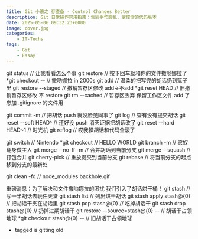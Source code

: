```yaml
---
title: Git 小篆之 存查备 - Control Changes Better
description: Git 日常操作实用指南：告别手忙脚乱，掌控你的代码版本
date: 2025-05-06 09:32:23+0000
image: cover.jpg
categories:
    - IT-Techs
tags:
    - Git
    - Essay
---
```

git status  // 让我看看怎么个事
git restore <file>  // 按下回车就和你的文件撒哟娜拉了
*git checkout -- <file>  // 撒哟娜拉 in 2000s
git add <file>  // 温柔的把写完的胡话扔到篮子里
git restore --staged <file> // 撤销暂存区修改 add→不add
*git reset HEAD <file>  // 旧撤销暂存区修改 不 restore
git rm --cached <file>  // 暂存区丢弃 保留工作区文件 add 了忘加 .gitignore 的文件用

git commit -m <info>  // 把胡话 push 就没脸见同事了
git log  // 查有没有提交胡话
git reset --soft HEAD^  // 还好没 push 消灭证据把胡话改了
git reset --hard HEAD~1 // 时光机
git reflog  // 哎我操胡话和代码全滚了

git switch <branch> // Nintendo
*git checkout <branch>  // HELLO WORLD
git branch -m <old> <new>  // 农奴翻身做主人
git merge --no-ff -m <commit> <branch>  // 合并胡话到当前分支
git merge --squash <branch>  // 打包合并
git cherry-pick <commit>  // 重放提交到当前分支
git rebase <branch> // 将当前分支的起点移到分支的最新处

git clean -fd  // node_modules backhole.gif

重磅消息：为了解决和文件撒哟娜拉的困扰 我们引入了胡话烘干桶！
git stash  // 写一半胡话去玩任天堂
git stash list  // 列出烘干胡话
git stash apply stash@{0}  // 把胡话干夹在胡话里
git stash pop stash@{0}  // 吃掉胡话干
git stash drop stash@{0}  // 扔掉过期胡话干
git restore --source=stash@{0} -- <file>  // 胡话干占领地球
*git checkout stash@{0} -- <file>  // 旧胡话干占领地球

* tagged is gitting old